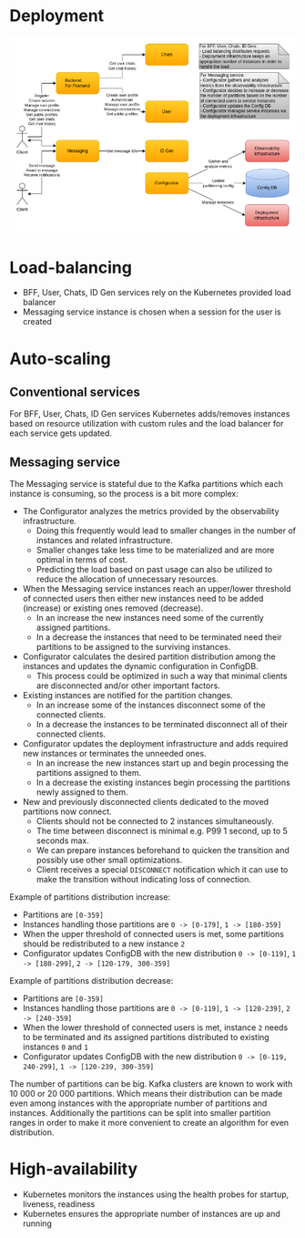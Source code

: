 # Deployment

![Deployment](images/cecochat-deployment.png)

# Load-balancing

* BFF, User, Chats, ID Gen services rely on the Kubernetes provided load balancer
* Messaging service instance is chosen when a session for the user is created

# Auto-scaling

## Conventional services

For BFF, User, Chats, ID Gen services Kubernetes adds/removes instances based on resource utilization with custom rules and the load balancer for each service gets updated.

## Messaging service

The Messaging service is stateful due to the Kafka partitions which each instance is consuming, so the process is a bit more complex:
* The Configurator analyzes the metrics provided by the observability infrastructure.
  - Doing this frequently would lead to smaller changes in the number of instances and related infrastructure.
  - Smaller changes take less time to be materialized and are more optimal in terms of cost.
  - Predicting the load based on past usage can also be utilized to reduce the allocation of unnecessary resources.
* When the Messaging service instances reach an upper/lower threshold of connected users then either new instances need to be added (increase) or existing ones removed (decrease).
  - In an increase the new instances need some of the currently assigned partitions.
  - In a decrease the instances that need to be terminated need their partitions to be assigned to the surviving instances.
* Configurator calculates the desired partition distribution among the instances and updates the dynamic configuration in ConfigDB.
  - This process could be optimized in such a way that minimal clients are disconnected and/or other important factors.
* Existing instances are notified for the partition changes.
  - In an increase some of the instances disconnect some of the connected clients.
  - In a decrease the instances to be terminated disconnect all of their connected clients.
* Configurator updates the deployment infrastructure and adds required new instances or terminates the unneeded ones.
  - In an increase the new instances start up and begin processing the partitions assigned to them.
  - In a decrease the existing instances begin processing the partitions newly assigned to them.
* New and previously disconnected clients dedicated to the moved partitions now connect.
  - Clients should not be connected to 2 instances simultaneously.
  - The time between disconnect is minimal e.g. P99 1 second, up to 5 seconds max.
  - We can prepare instances beforehand to quicken the transition and possibly use other small optimizations.
  - Client receives a special `DISCONNECT` notification which it can use to make the transition without indicating loss of connection.

Example of partitions distribution increase:
* Partitions are `[0-359]`
* Instances handling those partitions are `0 -> [0-179]`, `1 -> [180-359]`
* When the upper threshold of connected users is met, some partitions should be redistributed to a new instance `2`
* Configurator updates ConfigDB with the new distribution `0 -> [0-119]`, `1 -> [180-299]`, `2 -> [120-179, 300-359]`

Example of partitions distribution decrease:
* Partitions are `[0-359]`
* Instances handling those partitions are `0 -> [0-119]`, `1 -> [120-239]`, `2 -> [240-359]`
* When the lower threshold of connected users is met, instance `2` needs to be terminated and its assigned partitions distributed to existing instances `0` and `1`
* Configurator updates ConfigDB with the new distribution `0 -> [0-119, 240-299]`, `1 -> [120-239, 300-359]`

The number of partitions can be big. Kafka clusters are known to work with 10 000 or 20 000 partitions. Which means their distribution can be made even among instances with the appropriate number of partitions and instances. Additionally the partitions can be split into smaller partition ranges in order to make it more convenient to create an algorithm for even distribution.

# High-availability

* Kubernetes monitors the instances using the health probes for startup, liveness, readiness
* Kubernetes ensures the appropriate number of instances are up and running
